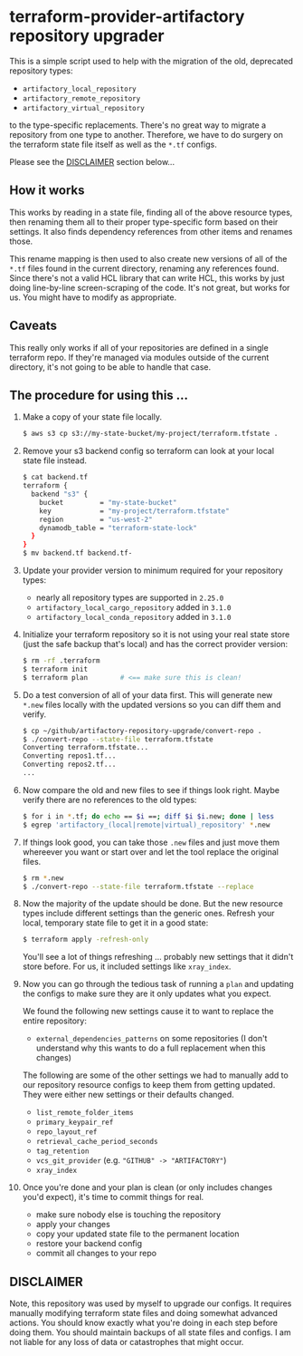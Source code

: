 # terraform-provider-artifactory repository upgrader

This is a simple script used to help with the migration of the old,
deprecated repository types:

  - `artifactory_local_repository`
  - `artifactory_remote_repository`
  - `artifactory_virtual_repository`

to the type-specific replacements.  There's no great way to migrate a
repository from one type to another.  Therefore, we have to do surgery on
the terraform state file itself as well as the `*.tf` configs.

Please see the [DISCLAIMER](#DISCLAIMER) section below...

## How it works

This works by reading in a state file, finding all of the above resource
types, then renaming them all to their proper type-specific form based on
their settings.  It also finds dependency references from other items and
renames those.

This rename mapping is then used to also create new versions of all of the
`*.tf` files found in the current directory, renaming any references
found.  Since there's not a valid HCL library that can write HCL, this
works by just doing line-by-line screen-scraping of the code.  It's not
great, but works for us.  You might have to modify as appropriate.

## Caveats

This really only works if all of your repositories are defined in a single
terraform repo.  If they're managed via modules outside of the current
directory, it's not going to be able to handle that case.

## The procedure for using this ...

1. Make a copy of your state file locally.

    ```sh
    $ aws s3 cp s3://my-state-bucket/my-project/terraform.tfstate .
    ```

2. Remove your s3 backend config so terraform can look at your local state
   file instead.

    ```sh
    $ cat backend.tf
    terraform {
      backend "s3" {
        bucket         = "my-state-bucket"
        key            = "my-project/terraform.tfstate"
        region         = "us-west-2"
        dynamodb_table = "terraform-state-lock"
      }
    }
    $ mv backend.tf backend.tf-
    ```

3. Update your provider version to minimum required for your repository
   types:

   * nearly all repository types are supported in `2.25.0`
   * `artifactory_local_cargo_repository` added in `3.1.0`
   * `artifactory_local_conda_repository` added in `3.1.0`

4. Initialize your terraform repository so it is not using your real state
   store (just the safe backup that's local) and has the correct provider
   version:

    ```sh
    $ rm -rf .terraform
    $ terraform init
    $ terraform plan        # <== make sure this is clean!
    ```

5. Do a test conversion of all of your data first.  This will generate new
   `*.new` files locally with the updated versions so you can diff them
   and verify.

    ```sh
    $ cp ~/github/artifactory-repository-upgrade/convert-repo .
    $ ./convert-repo --state-file terraform.tfstate
    Converting terraform.tfstate...
    Converting repos1.tf...
    Converting repos2.tf...
    ...
    ```

6. Now compare the old and new files to see if things look right.  Maybe
   verify there are no references to the old types:

    ```sh
    $ for i in *.tf; do echo == $i ==; diff $i $i.new; done | less
    $ egrep 'artifactory_(local|remote|virtual)_repository' *.new
    ```

7. If things look good, you can take those `.new` files and just move
   them whereever you want or start over and let the tool replace the
   original files.

    ```sh
    $ rm *.new
    $ ./convert-repo --state-file terraform.tfstate --replace
    ```

8. Now the majority of the update should be done.  But the new resource
   types include different settings than the generic ones.  Refresh your
   local, temporary state file to get it in a good state:

    ```sh
    $ terraform apply -refresh-only
    ```

   You'll see a lot of things refreshing ... probably new settings that it
   didn't store before.  For us, it included settings like `xray_index`.

9. Now you can go through the tedious task of running a `plan` and updating
   the configs to make sure they are it only updates what you expect.

   We found the following new settings cause it to want to replace the
   entire repository:

   * `external_dependencies_patterns` on some repositories (I don't
     understand why this wants to do a full replacement when this changes)

   The following are some of the other settings we had to manually add
   to our repository resource configs to keep them from getting updated.
   They were either new settings or their defaults changed.

   * `list_remote_folder_items`
   * `primary_keypair_ref`
   * `repo_layout_ref`
   * `retrieval_cache_period_seconds`
   * `tag_retention`
   * `vcs_git_provider` (e.g. `"GITHUB" -> "ARTIFACTORY"`)
   * `xray_index`

10. Once you're done and your plan is clean (or only includes changes
    you'd expect), it's time to commit things for real.

    * make sure nobody else is touching the repository
    * apply your changes
    * copy your updated state file to the permanent location
    * restore your backend config
    * commit all changes to your repo

## DISCLAIMER

Note, this repository was used by myself to upgrade our configs.  It
requires manually modifying terraform state files and doing somewhat
advanced actions.  You should know exactly what you're doing in each step
before doing them.  You should maintain backups of all state files and
configs.  I am not liable for any loss of data or catastrophes that might
occur.
